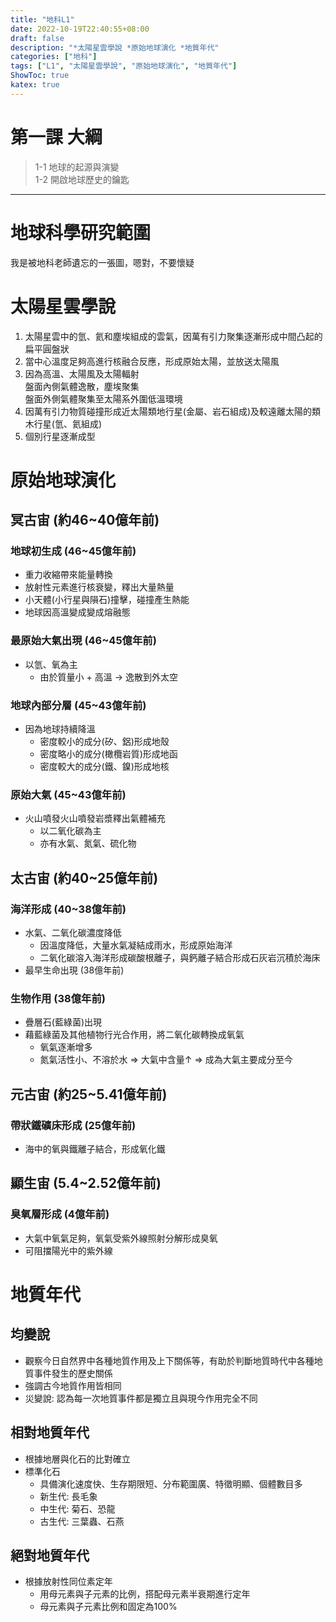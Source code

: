 ```yaml
---
title: "地科L1"
date: 2022-10-19T22:40:55+08:00
draft: false
description: "*太陽星雲學說 *原始地球演化 *地質年代"
categories: ["地科"]
tags: ["L1", "太陽星雲學說", "原始地球演化", "地質年代"]
ShowToc: true
katex: true
---
```


# 第一課 大綱
> 1-1 地球的起源與演變  
> 1-2 開啟地球歷史的鑰匙

------------

# 地球科學研究範圍
我是被地科老師遺忘的一張圖，嗯對，不要懷疑

# 太陽星雲學說
1. 太陽星雲中的氫、氦和塵埃組成的雲氣，因萬有引力聚集逐漸形成中間凸起的扁平圓盤狀  
2. 當中心溫度足夠高進行核融合反應，形成原始太陽，並放送太陽風  
3. 因為高溫、太陽風及太陽輻射  
   盤面內側氣體逸散，塵埃聚集  
   盤面外側氣體聚集至太陽系外圍低溫環境  
4. 因萬有引力物質碰撞形成近太陽類地行星(金屬、岩石組成)及較遠離太陽的類木行星(氫、氦組成)
5. 個別行星逐漸成型

# 原始地球演化
## 冥古宙 (約46~40億年前)
### 地球初生成 (46~45億年前)
- 重力收縮帶來能量轉換
- 放射性元素進行核衰變，釋出大量熱量
- 小天體(小行星與隕石)撞擊，碰撞產生熱能
- 地球因高溫變成變成熔融態

### 最原始大氣出現 (46~45億年前)
- 以氫、氧為主
    - 由於質量小 + 高溫 -> 逸散到外太空

### 地球內部分層 (45~43億年前)
- 因為地球持續降溫
    - 密度較小的成分(矽、鋁)形成地殼
    - 密度略小的成分(橄欖岩質)形成地函
    - 密度較大的成分(鐵、鎳)形成地核

### 原始大氣 (45~43億年前)
- 火山噴發火山噴發岩漿釋出氣體補充
    - 以二氧化碳為主
    - 亦有水氣、氮氣、硫化物

## 太古宙 (約40~25億年前)
### 海洋形成 (40~38億年前)
- 水氣、二氧化碳濃度降低
    - 因溫度降低，大量水氣凝結成雨水，形成原始海洋
    - 二氧化碳溶入海洋形成碳酸根離子，與鈣離子結合形成石灰岩沉積於海床
- 最早生命出現 (38億年前)
    
### 生物作用 (38億年前)
- 疊層石(藍綠菌)出現
- 藉藍綠菌及其他植物行光合作用，將二氧化碳轉換成氧氣
    - 氧氣逐漸增多
    - 氮氣活性小、不溶於水 => 大氣中含量↑ => 成為大氣主要成分至今

## 元古宙 (約25~5.41億年前)
### 帶狀鐵礦床形成 (25億年前)
- 海中的氧與鐵離子結合，形成氧化鐵

## 顯生宙 (5.4~2.52億年前)
### 臭氧層形成 (4億年前)
- 大氣中氧氣足夠，氧氣受紫外線照射分解形成臭氧
- 可阻擋陽光中的紫外線

# 地質年代
## 均變說
- 觀察今日自然界中各種地質作用及上下關係等，有助於判斷地質時代中各種地質事件發生的歷史關係
- 強調古今地質作用皆相同
- 災變說: 認為每一次地質事件都是獨立且與現今作用完全不同

## 相對地質年代
- 根據地層與化石的比對確立
- 標準化石
    - 具備演化速度快、生存期限短、分布範圍廣、特徵明顯、個體數目多
    - 新生代: 長毛象
    - 中生代: 菊石、恐龍
    - 古生代: 三葉蟲、石燕
## 絕對地質年代
- 根據放射性同位素定年
    - 用母元素與子元素的比例，搭配母元素半衰期進行定年
    - <red>母元素與子元素比例和固定為100%</red>